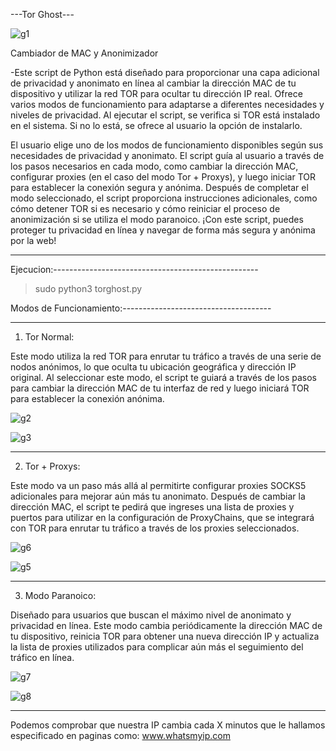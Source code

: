 ---Tor Ghost---  


![g1](https://github.com/Nebur22/Tor-Ghost/assets/55068123/7a90a150-2a7e-4ea4-88ba-59b55a94840e)


Cambiador de MAC y Anonimizador

-Este script de Python está diseñado para proporcionar una capa adicional de privacidad y anonimato en línea al cambiar la dirección MAC de tu dispositivo y utilizar la red TOR para ocultar tu dirección IP real. Ofrece varios modos de funcionamiento para adaptarse a diferentes necesidades y niveles de privacidad.
Al ejecutar el script, se verifica si TOR está instalado en el sistema. Si no lo está, se ofrece al usuario la opción de instalarlo.

El usuario elige uno de los modos de funcionamiento disponibles según sus necesidades de privacidad y anonimato.
El script guía al usuario a través de los pasos necesarios en cada modo, como cambiar la dirección MAC, configurar proxies (en el caso del modo Tor + Proxys), y luego iniciar TOR para establecer la conexión segura y anónima.
Después de completar el modo seleccionado, el script proporciona instrucciones adicionales, como cómo detener TOR si es necesario y cómo reiniciar el proceso de anonimización si se utiliza el modo paranoico.
¡Con este script, puedes proteger tu privacidad en línea y navegar de forma más segura y anónima por la web!

-----------------------------------------------------------------------------------------------------------------------------------------

Ejecucion:---------------------------------------------------

> sudo python3 torghost.py


Modos de Funcionamiento:-------------------------------------
*****
1. Tor Normal:

Este modo utiliza la red TOR para enrutar tu tráfico a través de una serie de nodos anónimos, lo que oculta tu ubicación geográfica y dirección IP original.
Al seleccionar este modo, el script te guiará a través de los pasos para cambiar la dirección MAC de tu interfaz de red y luego iniciará TOR para establecer la conexión anónima.

![g2](https://github.com/Nebur22/Tor-Ghost/assets/55068123/ddce20d2-1877-44d7-ae48-feab1bf64e55)

![g3](https://github.com/Nebur22/Tor-Ghost/assets/55068123/363e6690-d981-46fe-b36d-1f02b26d6292)

*****
2. Tor + Proxys:

Este modo va un paso más allá al permitirte configurar proxies SOCKS5 adicionales para mejorar aún más tu anonimato.
Después de cambiar la dirección MAC, el script te pedirá que ingreses una lista de proxies y puertos para utilizar en la configuración de ProxyChains, que se integrará con TOR para enrutar tu tráfico a través de los proxies seleccionados.

![g6](https://github.com/Nebur22/Tor-Ghost/assets/55068123/0dc0186d-ec97-47a6-8169-ba97cc4179b5)

![g5](https://github.com/Nebur22/Tor-Ghost/assets/55068123/e65d8f3c-5ff1-4e37-8941-57c5ea662133)

*****
3. Modo Paranoico:

Diseñado para usuarios que buscan el máximo nivel de anonimato y privacidad en línea.
Este modo cambia periódicamente la dirección MAC de tu dispositivo, reinicia TOR para obtener una nueva dirección IP y actualiza la lista de proxies utilizados para complicar aún más el seguimiento del tráfico en línea.

![g7](https://github.com/Nebur22/Tor-Ghost/assets/55068123/7c9c3b9b-8328-4500-97f3-571ed448e739)

![g8](https://github.com/Nebur22/Tor-Ghost/assets/55068123/7248caee-39d9-49e9-8e01-062667f5d9f4)


*****
Podemos comprobar que nuestra IP cambia cada X minutos que le hallamos especificado en paginas como: www.whatsmyip.com


